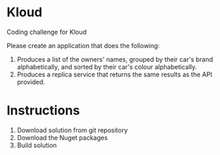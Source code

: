# Kloud
Coding challenge for Kloud

Please create an application that does the following:
1. Produces a list of the owners' names, grouped by their car's brand alphabetically, and sorted by their car's colour alphabetically.
2. Produces a replica service that returns the same results as the API provided.

# Instructions
1. Download solution from git repository
2. Download the Nuget packages
3. Build solution
